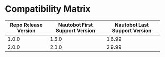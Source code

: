 # Compatibility Matrix

| Repo Release Version | Nautobot First Support Version | Nautobot Last Support Version |
| ------------- | -------------------- | ------------- |
| 1.0.0         | 1.6.0                | 1.6.99        |
| 2.0.0         | 2.0.0                | 2.9.99        |
